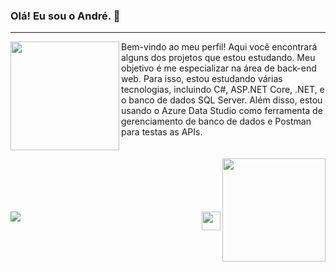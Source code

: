 ### Olá! Eu sou o André. 👋
<hr>
<a href="https://github.com/andrefrancezs">
  <img align="left" height="174em" src="https://github-readme-stats-7sqb.vercel.app/api?username=AndreFrancez&show_icons=true&theme=darcula" />
</a>
Bem-vindo ao meu perfil! Aqui você encontrará alguns dos projetos que estou estudando.
Meu objetivo é me especializar na área de back-end web. Para isso, estou estudando várias tecnologias, incluindo C#, ASP.NET Core, .NET, e o banco de dados SQL Server. Além disso, estou usando o Azure Data Studio como ferramenta de gerenciamento de banco de dados e Postman para testas as APIs.
<br><br><br>
<a href="https://github.com/andrefrancez">
  <img align="right" height="165em" src="https://github-readme-stats-7sqb.vercel.app/api/top-langs/?username=AndreFrancez&layout=compact&theme=darcula" />
</a>
<br><br><br><br><br>
<div>
<a href="https://www.linkedin.com/in/andrefrancez/" target="_blank"> <img src="https://img.shields.io/badge/LinkedIn-0077B5?style=for-the-badge&logo=linkedin&logoColor=white" target="_blank"></a> <img src="https://cdn.jsdelivr.net/gh/devicons/devicon/icons/csharp/csharp-original.svg" height="30" align="right" />
</div>
